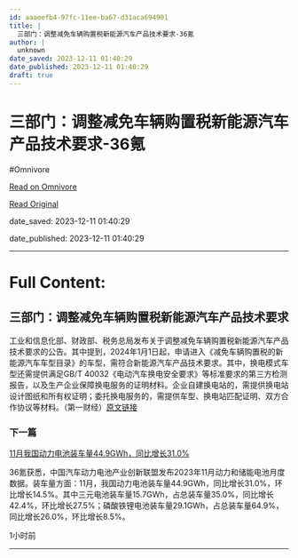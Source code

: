 ```yaml
---
id: aaaeefb4-97fc-11ee-ba67-d31aca694901
title: |
  三部门：调整减免车辆购置税新能源汽车产品技术要求-36氪
author: |
  unknown
date_saved: 2023-12-11 01:40:29
date_published: 2023-12-11 01:40:29
draft: true
---
```


# 三部门：调整减免车辆购置税新能源汽车产品技术要求-36氪
#Omnivore

[Read on Omnivore](https://omnivore.app/me/36-18c57eceea6)

[Read Original](https://36kr.com/newsflashes/2555983130581127?f=rss)

date_saved: 2023-12-11 01:40:29

date_published: 2023-12-11 01:40:29

--- 

# Full Content: 

## 三部门：调整减免车辆购置税新能源汽车产品技术要求

工业和信息化部、财政部、税务总局发布关于调整减免车辆购置税新能源汽车产品技术要求的公告。其中提到，2024年1月1日起，申请进入《减免车辆购置税的新能源汽车车型目录》的车型，需符合新能源汽车产品技术要求。其中，换电模式车型还需提供满足GB/T 40032《电动汽车换电安全要求》等标准要求的第三方检测报告，以及生产企业保障换电服务的证明材料。企业自建换电站的，需提供换电站设计图纸和所有权证明；委托换电服务的，需提供车型、换电站匹配证明、双方合作协议等材料。（第一财经）[原文链接](https://www.yicai.com/brief/101923166.html)

### 下一篇

[11月我国动力电池装车量44.9GWh，同比增长31.0%](https://36kr.com/newsflashes/2555977873201280)

36氪获悉，中国汽车动力电池产业创新联盟发布2023年11月动力和储能电池月度数据。装车量方面：11月，我国动力电池装车量44.9GWh，同比增长31.0%，环比增长14.5%。其中三元电池装车量15.7GWh，占总装车量35.0%，同比增长42.4%，环比增长27.5%；磷酸铁锂电池装车量29.1GWh，占总装车量64.9%，同比增长26.0%，环比增长8.5%。

1小时前

---

